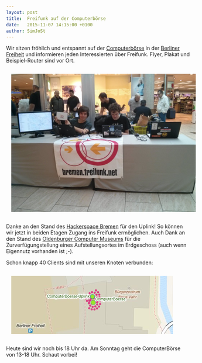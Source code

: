 ```yaml
---
layout: post
title:  Freifunk auf der Computerbörse
date:   2015-11-07 14:15:00 +0100
author: SimJoSt
---
```


Wir sitzen fröhlich und entspannt auf der [Computerbörse](http://www.berliner-freiheit.de/veranstaltungen/2015/computer-boerse-20.html) in der [Berliner Freiheit](http://www.berliner-freiheit.de/) und informieren jeden Interessierten über Freifunk. Flyer, Plakat und Beispiel-Router sind vor Ort.

<img src="/blog/files/2015-11-07/Freifunk_auf_der_Computerboerse.jpg" style="padding: 1em" />

Danke an den Stand des [Hackerspace Bremen](https://www.hackerspace-bremen.de/) für den Uplink! So können wir jetzt in beiden Etagen Zugang ins Freifunk ermöglichen. Auch Dank an den Stand des [Oldenburger Computer Museums](http://www.computermuseum-oldenburg.de/) für die Zurverfügungstellung eines Aufstellungsortes im Erdgeschoss (auch wenn Eigennutz vorhanden ist ;-).

Schon knapp 40 Clients sind mit unseren Knoten verbunden:

<img src="/blog/files/2015-11-07/ComputerBoerse-Meshviewer.png" style="padding: 1em" />

Heute sind wir noch bis 18 Uhr da. Am Sonntag geht die ComputerBörse von 13-18 Uhr.
Schaut vorbei!
